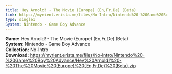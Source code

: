 ```yaml
---
title: Hey Arnold! - The Movie (Europe) (En,Fr,De) (Beta)
link: https://myrient.erista.me/files/No-Intro/Nintendo%20-%20Game%20Boy%20Advance/Hey%20Arnold!%20-%20The%20Movie%20(Europe)%20(En,Fr,De)%20(Beta).zip
type: single1
System: Nintendo - Game Boy Advance
---
```

<b>Game:</b> Hey Arnold! - The Movie (Europe) (En,Fr,De) (Beta)<br>
<b>System:</b> Nintendo - Game Boy Advance<br>
<b>Collection:</b> No-Intro<br>
<b>Download:</b> https://myrient.erista.me/files/No-Intro/Nintendo%20-%20Game%20Boy%20Advance/Hey%20Arnold!%20-%20The%20Movie%20(Europe)%20(En,Fr,De)%20(Beta).zip